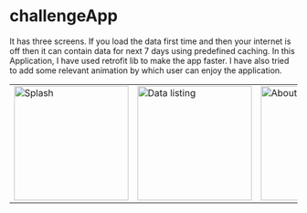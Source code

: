 # challengeApp
It has three screens. If you load the data first time and then your internet is off then it can contain data for next 7 days using predefined caching.    In this Application, I have used retrofit lib to make the app faster. I have also tried to add some relevant animation by which user can enjoy the application.
 
<table><tr><td >
<img src="https://i.imgur.com/Ue9BUpn.png" width="200" alt="Splash">
</td><td><img src="https://i.imgur.com/k9mwyR1h.png" width="200" alt="Data listing"></td><td>
<img src="https://imgur.com/Rlnq51d.png" width="200" alt="About">
</td></tr></table>



